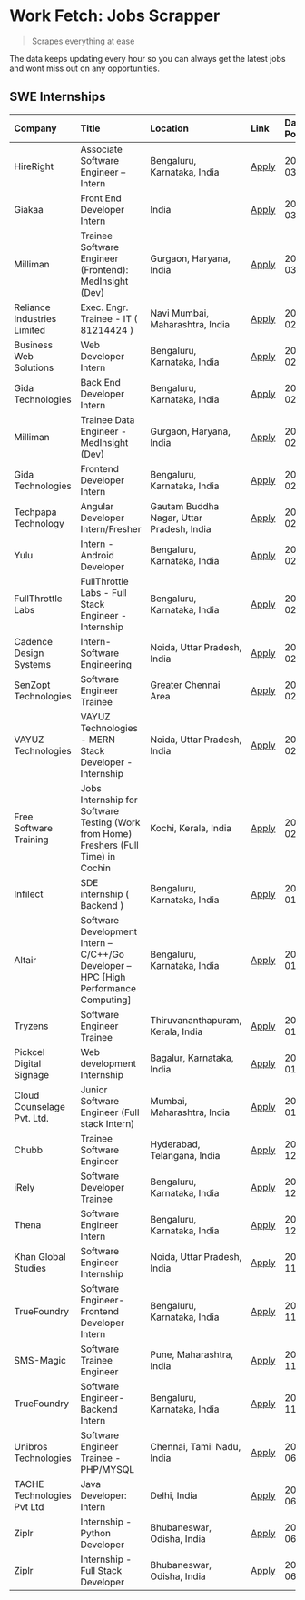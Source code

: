 # Work Fetch: Jobs Scrapper
> Scrapes everything at ease

The data keeps updating every hour so you can always get the latest jobs and wont miss out on any opportunities.

## SWE Internships
<!--START_SECTION:workfetch-->
| Company                     | Title                                                                                | Location                                  | Link                                                                                                                                                                                                                                                                                                                  | Date Posted   |
|:----------------------------|:-------------------------------------------------------------------------------------|:------------------------------------------|:----------------------------------------------------------------------------------------------------------------------------------------------------------------------------------------------------------------------------------------------------------------------------------------------------------------------|:--------------|
| HireRight                   | Associate Software Engineer – Intern                                                 | Bengaluru, Karnataka, India               | [Apply](https://in.linkedin.com/jobs/view/associate-software-engineer-%E2%80%93-intern-at-hireright-3847779461?refId=Wqo%2Bqf%2F57eSPeF1dV84OfQ%3D%3D&trackingId=0G%2FKvSlGLA2TR%2BiuQdoJEQ%3D%3D&position=22&pageNum=1&trk=public_jobs_jserp-result_search-card)                                                     | 2024-03-06    |
| Giakaa                      | Front End Developer Intern                                                           | India                                     | [Apply](https://in.linkedin.com/jobs/view/front-end-developer-intern-at-giakaa-3843012323?refId=Wqo%2Bqf%2F57eSPeF1dV84OfQ%3D%3D&trackingId=UMZ55jBj9WIkVxxJiolu8w%3D%3D&position=15&pageNum=1&trk=public_jobs_jserp-result_search-card)                                                                              | 2024-03-05    |
| Milliman                    | Trainee Software Engineer (Frontend): MedInsight (Dev)                               | Gurgaon, Haryana, India                   | [Apply](https://in.linkedin.com/jobs/view/trainee-software-engineer-frontend-medinsight-dev-at-milliman-3792874280?refId=xplz46CS%2BXv2sJ75jJkxvw%3D%3D&trackingId=CulvofcfpdbdsjaWXv4uDw%3D%3D&position=3&pageNum=0&trk=public_jobs_jserp-result_search-card)                                                        | 2024-03-01    |
| Reliance Industries Limited | Exec. Engr. Trainee - IT ( 81214424 )                                                | Navi Mumbai, Maharashtra, India           | [Apply](https://in.linkedin.com/jobs/view/exec-engr-trainee-it-81214424-at-reliance-industries-limited-3842850941?refId=Wqo%2Bqf%2F57eSPeF1dV84OfQ%3D%3D&trackingId=5j%2BpXN4nZxz%2BsxMdjVzDwQ%3D%3D&position=14&pageNum=1&trk=public_jobs_jserp-result_search-card)                                                  | 2024-02-29    |
| Business Web Solutions      | Web Developer Intern                                                                 | Bengaluru, Karnataka, India               | [Apply](https://in.linkedin.com/jobs/view/web-developer-intern-at-business-web-solutions-3839906144?refId=xplz46CS%2BXv2sJ75jJkxvw%3D%3D&trackingId=E3rLWzDiu%2BfnCkUUd%2BdPqg%3D%3D&position=12&pageNum=0&trk=public_jobs_jserp-result_search-card)                                                                  | 2024-02-26    |
| Gida Technologies           | Back End Developer Intern                                                            | Bengaluru, Karnataka, India               | [Apply](https://in.linkedin.com/jobs/view/back-end-developer-intern-at-gida-technologies-3836849295?refId=Wqo%2Bqf%2F57eSPeF1dV84OfQ%3D%3D&trackingId=u%2Bf6PbustalWp07fAGwe%2Bw%3D%3D&position=3&pageNum=1&trk=public_jobs_jserp-result_search-card)                                                                 | 2024-02-23    |
| Milliman                    | Trainee Data Engineer - MedInsight (Dev)                                             | Gurgaon, Haryana, India                   | [Apply](https://in.linkedin.com/jobs/view/trainee-data-engineer-medinsight-dev-at-milliman-3789275187?refId=Wqo%2Bqf%2F57eSPeF1dV84OfQ%3D%3D&trackingId=MgS9S4nt3kZEXICMFtNSQA%3D%3D&position=16&pageNum=1&trk=public_jobs_jserp-result_search-card)                                                                  | 2024-02-23    |
| Gida Technologies           | Frontend Developer Intern                                                            | Bengaluru, Karnataka, India               | [Apply](https://in.linkedin.com/jobs/view/frontend-developer-intern-at-gida-technologies-3836040945?refId=xplz46CS%2BXv2sJ75jJkxvw%3D%3D&trackingId=A1Ck2T6laQ27IxD5yTTSWg%3D%3D&position=11&pageNum=0&trk=public_jobs_jserp-result_search-card)                                                                      | 2024-02-21    |
| Techpapa Technology         | Angular Developer Intern/Fresher                                                     | Gautam Buddha Nagar, Uttar Pradesh, India | [Apply](https://in.linkedin.com/jobs/view/angular-developer-intern-fresher-at-techpapa-technology-3834305862?refId=Wqo%2Bqf%2F57eSPeF1dV84OfQ%3D%3D&trackingId=%2B%2F8RXtUiFMseKfbRbCJEYA%3D%3D&position=6&pageNum=1&trk=public_jobs_jserp-result_search-card)                                                        | 2024-02-20    |
| Yulu                        | Intern - Android Developer                                                           | Bengaluru, Karnataka, India               | [Apply](https://in.linkedin.com/jobs/view/intern-android-developer-at-yulu-3834459982?refId=Wqo%2Bqf%2F57eSPeF1dV84OfQ%3D%3D&trackingId=XbFFBIvSZsN3l49P3l7S1A%3D%3D&position=4&pageNum=1&trk=public_jobs_jserp-result_search-card)                                                                                   | 2024-02-19    |
| FullThrottle Labs           | FullThrottle Labs - Full Stack Engineer - Internship                                 | Bengaluru, Karnataka, India               | [Apply](https://in.linkedin.com/jobs/view/fullthrottle-labs-full-stack-engineer-internship-at-fullthrottle-labs-3829636016?refId=Wqo%2Bqf%2F57eSPeF1dV84OfQ%3D%3D&trackingId=Tz%2Fxy5%2FYeHGbDpoFWDjC2g%3D%3D&position=5&pageNum=1&trk=public_jobs_jserp-result_search-card)                                          | 2024-02-17    |
| Cadence Design Systems      | Intern-Software Engineering                                                          | Noida, Uttar Pradesh, India               | [Apply](https://in.linkedin.com/jobs/view/intern-software-engineering-at-cadence-design-systems-3794689056?refId=Wqo%2Bqf%2F57eSPeF1dV84OfQ%3D%3D&trackingId=bDMzP%2BsqhfXkeOKP0C87sw%3D%3D&position=20&pageNum=1&trk=public_jobs_jserp-result_search-card)                                                           | 2024-02-17    |
| SenZopt Technologies        | Software Engineer Trainee                                                            | Greater Chennai Area                      | [Apply](https://in.linkedin.com/jobs/view/software-engineer-trainee-at-senzopt-technologies-3827688781?refId=xplz46CS%2BXv2sJ75jJkxvw%3D%3D&trackingId=TzrRnSXHM8%2FmbiBpkRQobw%3D%3D&position=18&pageNum=0&trk=public_jobs_jserp-result_search-card)                                                                 | 2024-02-12    |
| VAYUZ Technologies          | VAYUZ Technologies - MERN Stack Developer - Internship                               | Noida, Uttar Pradesh, India               | [Apply](https://in.linkedin.com/jobs/view/vayuz-technologies-mern-stack-developer-internship-at-vayuz-technologies-3822619356?refId=Wqo%2Bqf%2F57eSPeF1dV84OfQ%3D%3D&trackingId=07B1LRCitGCjVU5yLnutuw%3D%3D&position=8&pageNum=1&trk=public_jobs_jserp-result_search-card)                                           | 2024-02-10    |
| Free Software Training      | Jobs Internship for Software Testing (Work from Home) Freshers (Full Time) in Cochin | Kochi, Kerala, India                      | [Apply](https://in.linkedin.com/jobs/view/jobs-internship-for-software-testing-work-from-home-freshers-full-time-in-cochin-at-free-software-training-3826557030?refId=Wqo%2Bqf%2F57eSPeF1dV84OfQ%3D%3D&trackingId=67DW6I2qsRKVWWgxnaAFwA%3D%3D&position=23&pageNum=1&trk=public_jobs_jserp-result_search-card)        | 2024-02-10    |
| Infilect                    | SDE internship ( Backend )                                                           | Bengaluru, Karnataka, India               | [Apply](https://in.linkedin.com/jobs/view/sde-internship-backend-at-infilect-3815120558?refId=xplz46CS%2BXv2sJ75jJkxvw%3D%3D&trackingId=sgTD3RoWBmbGZ9depTO9Ig%3D%3D&position=14&pageNum=0&trk=public_jobs_jserp-result_search-card)                                                                                  | 2024-01-25    |
| Altair                      | Software Development Intern – C/C++/Go Developer – HPC [High Performance Computing]  | Bengaluru, Karnataka, India               | [Apply](https://in.linkedin.com/jobs/view/software-development-intern-%E2%80%93-c-c%2B%2B-go-developer-%E2%80%93-hpc-high-performance-computing-at-altair-3809167074?refId=Wqo%2Bqf%2F57eSPeF1dV84OfQ%3D%3D&trackingId=4X2dB%2BftT5b2mZQlxex0vg%3D%3D&position=25&pageNum=1&trk=public_jobs_jserp-result_search-card) | 2024-01-19    |
| Tryzens                     | Software Engineer Trainee                                                            | Thiruvananthapuram, Kerala, India         | [Apply](https://in.linkedin.com/jobs/view/software-engineer-trainee-at-tryzens-3809363491?refId=xplz46CS%2BXv2sJ75jJkxvw%3D%3D&trackingId=ObZJrw6Zcf0BA3i72UDZHA%3D%3D&position=22&pageNum=0&trk=public_jobs_jserp-result_search-card)                                                                                | 2024-01-18    |
| Pickcel Digital Signage     | Web development Internship                                                           | Bagalur, Karnataka, India                 | [Apply](https://in.linkedin.com/jobs/view/web-development-internship-at-pickcel-digital-signage-3826062393?refId=Wqo%2Bqf%2F57eSPeF1dV84OfQ%3D%3D&trackingId=bmNWk9a4CwTt7JxdxMiuJQ%3D%3D&position=13&pageNum=1&trk=public_jobs_jserp-result_search-card)                                                             | 2024-01-15    |
| Cloud Counselage Pvt. Ltd.  | Junior Software Engineer (Full stack Intern)                                         | Mumbai, Maharashtra, India                | [Apply](https://in.linkedin.com/jobs/view/junior-software-engineer-full-stack-intern-at-cloud-counselage-pvt-ltd-3803132814?refId=xplz46CS%2BXv2sJ75jJkxvw%3D%3D&trackingId=vsbuoYLEuLjcJP4rHLBSJQ%3D%3D&position=15&pageNum=0&trk=public_jobs_jserp-result_search-card)                                              | 2024-01-11    |
| Chubb                       | Trainee Software Engineer                                                            | Hyderabad, Telangana, India               | [Apply](https://in.linkedin.com/jobs/view/trainee-software-engineer-at-chubb-3811550279?refId=Wqo%2Bqf%2F57eSPeF1dV84OfQ%3D%3D&trackingId=UBHX9ci30IjCNDHh5iCERg%3D%3D&position=17&pageNum=1&trk=public_jobs_jserp-result_search-card)                                                                                | 2023-12-28    |
| iRely                       | Software Developer Trainee                                                           | Bengaluru, Karnataka, India               | [Apply](https://in.linkedin.com/jobs/view/software-developer-trainee-at-irely-3801577534?refId=xplz46CS%2BXv2sJ75jJkxvw%3D%3D&trackingId=zWffn2q2HNAZIdkvcSEjWg%3D%3D&position=7&pageNum=0&trk=public_jobs_jserp-result_search-card)                                                                                  | 2023-12-22    |
| Thena                       | Software Engineer Intern                                                             | Bengaluru, Karnataka, India               | [Apply](https://in.linkedin.com/jobs/view/software-engineer-intern-at-thena-3778731751?refId=xplz46CS%2BXv2sJ75jJkxvw%3D%3D&trackingId=oZDLIOCCfSqUrOK8JJY0lA%3D%3D&position=10&pageNum=0&trk=public_jobs_jserp-result_search-card)                                                                                   | 2023-12-05    |
| Khan Global Studies         | Software Engineer Internship                                                         | Noida, Uttar Pradesh, India               | [Apply](https://in.linkedin.com/jobs/view/software-engineer-internship-at-khan-global-studies-3766942197?refId=Wqo%2Bqf%2F57eSPeF1dV84OfQ%3D%3D&trackingId=YUxUyy%2BRC0pk81apV0IWZg%3D%3D&position=2&pageNum=1&trk=public_jobs_jserp-result_search-card)                                                              | 2023-11-27    |
| TrueFoundry                 | Software Engineer- Frontend Developer Intern                                         | Bengaluru, Karnataka, India               | [Apply](https://in.linkedin.com/jobs/view/software-engineer-frontend-developer-intern-at-truefoundry-3790095058?refId=xplz46CS%2BXv2sJ75jJkxvw%3D%3D&trackingId=GPvYQLQGjgTc3YPUUpweHg%3D%3D&position=9&pageNum=0&trk=public_jobs_jserp-result_search-card)                                                           | 2023-11-24    |
| SMS-Magic                   | Software Trainee Engineer                                                            | Pune, Maharashtra, India                  | [Apply](https://in.linkedin.com/jobs/view/software-trainee-engineer-at-sms-magic-3761409781?refId=xplz46CS%2BXv2sJ75jJkxvw%3D%3D&trackingId=BqPJuvw5AsYGehNZUivJbQ%3D%3D&position=16&pageNum=0&trk=public_jobs_jserp-result_search-card)                                                                              | 2023-11-16    |
| TrueFoundry                 | Software Engineer-Backend Intern                                                     | Bengaluru, Karnataka, India               | [Apply](https://in.linkedin.com/jobs/view/software-engineer-backend-intern-at-truefoundry-3779508170?refId=xplz46CS%2BXv2sJ75jJkxvw%3D%3D&trackingId=X9bPcO468EdUUU%2B1WfCouQ%3D%3D&position=17&pageNum=0&trk=public_jobs_jserp-result_search-card)                                                                   | 2023-11-10    |
| Unibros Technologies        | Software Engineer Trainee - PHP/MYSQL                                                | Chennai, Tamil Nadu, India                | [Apply](https://in.linkedin.com/jobs/view/software-engineer-trainee-php-mysql-at-unibros-technologies-3656599241?refId=xplz46CS%2BXv2sJ75jJkxvw%3D%3D&trackingId=T9iljb1XjeNImAVfqMH%2FQQ%3D%3D&position=21&pageNum=0&trk=public_jobs_jserp-result_search-card)                                                       | 2023-06-12    |
| TACHE Technologies Pvt Ltd  | Java Developer: Intern                                                               | Delhi, India                              | [Apply](https://in.linkedin.com/jobs/view/java-developer-intern-at-tache-technologies-pvt-ltd-3627622735?refId=Wqo%2Bqf%2F57eSPeF1dV84OfQ%3D%3D&trackingId=DOoVsX0MD5XhGpr8rOvkgA%3D%3D&position=21&pageNum=1&trk=public_jobs_jserp-result_search-card)                                                               | 2023-06-06    |
| Ziplr                       | Internship - Python Developer                                                        | Bhubaneswar, Odisha, India                | [Apply](https://in.linkedin.com/jobs/view/internship-python-developer-at-ziplr-3645677592?refId=Wqo%2Bqf%2F57eSPeF1dV84OfQ%3D%3D&trackingId=uVF5Nc%2BgXyC4ISEbR%2FmGyA%3D%3D&position=12&pageNum=1&trk=public_jobs_jserp-result_search-card)                                                                          | 2023-06-02    |
| Ziplr                       | Internship - Full Stack Developer                                                    | Bhubaneswar, Odisha, India                | [Apply](https://in.linkedin.com/jobs/view/internship-full-stack-developer-at-ziplr-3645675705?refId=Wqo%2Bqf%2F57eSPeF1dV84OfQ%3D%3D&trackingId=4zQeJeWf%2FTenVDEMgJXC9A%3D%3D&position=19&pageNum=1&trk=public_jobs_jserp-result_search-card)                                                                        | 2023-06-02    |
<!--END_SECTION:workfetch-->

